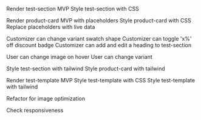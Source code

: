 <!-- # DONE -->

<!-- ? DOING -->
Render test-section MVP
Style test-section with CSS

<!-- @ PAUSED -->

<!-- TODO -->
Render product-card MVP with placeholders
Style product-card with CSS
Replace placeholders with live data

Customizer can change variant swatch shape
Customizer can toggle 'x%' off discount badge
Customizer can add and edit a heading to test-section

User can change image on hover
User can change variant

Style test-section with tailwind
Style product-card with tailwind

Render test-template MVP
Style test-template with CSS
Style test-template with tailwind

Refactor for image optimization

Check responsiveness

<!-- ! BUGS -->

<!-- ? SANITY REFACTORING -->